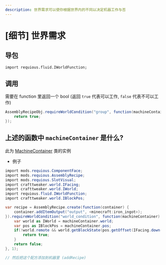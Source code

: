```yaml
---
description: 世界需求可以使你根据世界内的不同以决定机器工作与否
---
```


# \[细节\] 世界需求

## 导包

`import requious.fluid.IWorldFunction;`

## 调用

需要在 function 里返回一个 bool (返回 ``true`` 代表可以工作, ``false`` 代表不可以工作)

```csharp
AssemblyRecipeObj.requireWorldCondition("group", function(machineContainer) {
    return true;
});
```

## 上述的函数中 `machineContainer` 是什么?

此为 [MachineContainer](machine-container.md) 类的实例

* 例子

```csharp
import mods.requious.ComponentFace;
import mods.requious.AssemblyRecipe;
import mods.requious.SlotVisual;
import crafttweaker.world.IFacing;
import crafttweaker.world.IWorld;
import requious.fluid.IWorldFunction;
import crafttweaker.world.IBlockPos;

var recipe = AssemblyRecipe.create(function(container) {
    container.addItemOutput("output", <minecraft:iron_ingot>);
}).requireWorldCondition("world_condition", function(machineContainer) {
    var world as IWorld = machineContainer.world;
    var pos as IBlockPos = machineContainer.pos;
    if(!world.remote && world.getBlockState(pos.getOffset(IFacing.down(),1)) == <blockstate:minecraft:stone>){
        return true;
    }
    return false;
}, 1);

// 然后把这个配方添加到机器里 (addRecipe)

```
